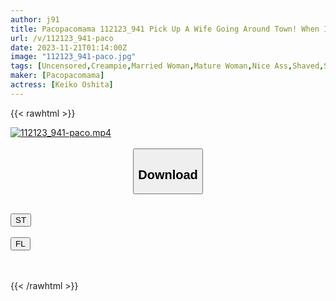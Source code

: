 ```yaml
---
author: j91
title: Pacopacomama 112123_941 Pick Up A Wife Going Around Town! When I Suddenly Brought My Cock Close To Her Face… Keiko Oshita
url: /v/112123_941-paco
date: 2023-11-21T01:14:00Z
image: "112123_941-paco.jpg"
tags: [Uncensored,Creampie,Married Woman,Mature Woman,Nice Ass,Shaved,Slender,Squirting]
maker: [Pacopacomama]
actress: [Keiko Oshita]
---
```



{{< rawhtml >}}

<div class="video" data-videoid="arzoK6qR3WCxKyO">
    <a href="javascript:;">
        <img src="/v/112123_941-paco/112123_941-paco.jpg" width="WIDTH" height="HEIGHT" alt="112123_941-paco.mp4" loading="lazy">
    </a>
</div>

<script type="text/javascript" src="https://j91.asia/asset/on-demand-st.js"></script>

<br>
  <link rel="stylesheet" href="https://j91.asia/asset/bs5.css">
  
  <center>
  <button class="btn btn-primary" type="button" data-bs-toggle="collapse" data-bs-target=".multi-collapse" aria-expanded="false" aria-controls="multiCollapseExample1 multiCollapseExample2"><h2>Download</h2></button></center>
</p>
<div class="row">
  <div class="col">
    <div class="collapse multi-collapse" id="multiCollapseExample1">
      <div class="card card-body">
	      	      <br>
<div class="buttons">  
<a href="https://streamtape.to/v/arzoK6qR3WCxKyO" target="_blank"><button class="btn-hover color-3"><i class="fa fa-download"></i> ST</button></a></div>
    </div>
  </div>
</div>
  <div class="col">
    <div class="collapse multi-collapse" id="multiCollapseExample2">
      <div class="card card-body">
	      <br>
<div class="buttons">
    <a href="https://filelions.site/f/9l5lqexj1gyh" target="_blank"><button class="btn-hover color-9"><i class="fa fa-download"></i> FL</button></a></div>
<br><br>
      </div>
    </div>
  </div>
</div>

{{< /rawhtml >}}